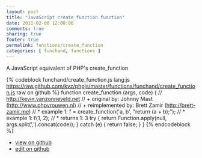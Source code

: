 ```yaml
---
layout: post
title: "JavaScript create_function function"
date: 2011-02-06 12:00:00
comments: true
sharing: true
footer: true
permalink: functions/create_function
categories: [ funchand, functions ]
---
```

A JavaScript equivalent of PHP's create_function
<!-- more -->
{% codeblock funchand/create_function.js lang:js https://raw.github.com/kvz/phpjs/master/functions/funchand/create_function.js raw on github %}
function create_function (args, code) {
    // http://kevin.vanzonneveld.net
    // +   original by: Johnny Mast (http://www.phpvrouwen.nl)
    // +   reimplemented by: Brett Zamir (http://brett-zamir.me)
    // *     example 1: f = create_function('a, b', "return (a + b);");
    // *     example 1: f(1, 2);
    // *     returns 1: 3
    try {
        return Function.apply(null, args.split(',').concat(code));
    } catch (e) {
        return false;
    }
}
{% endcodeblock %}
<ul>
 <li><a href="https://github.com/kvz/phpjs/blob/master/functions/funchand/create_function.js">view on github</a></li>
 <li><a href="https://github.com/kvz/phpjs/edit/master/functions/funchand/create_function.js">edit on github</a></li>
</ul>
